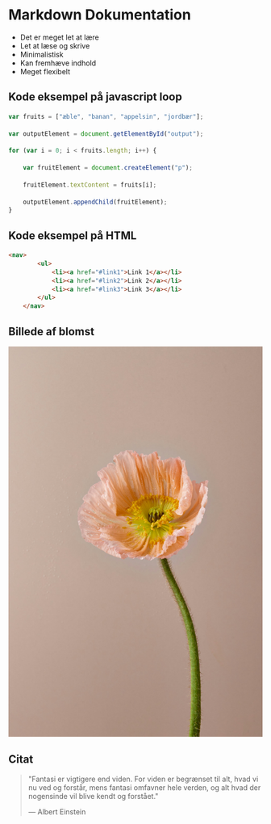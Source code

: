 # Markdown Dokumentation

- Det er meget let at lære
- Let at læse og skrive
- Minimalistisk
- Kan fremhæve indhold
- Meget flexibelt

## Kode eksempel på javascript loop
```Javascript
var fruits = ["æble", "banan", "appelsin", "jordbær"];

var outputElement = document.getElementById("output");

for (var i = 0; i < fruits.length; i++) {
    
    var fruitElement = document.createElement("p");
    
    fruitElement.textContent = fruits[i];
    
    outputElement.appendChild(fruitElement);
}
```

## Kode eksempel på HTML

```html
<nav>
        <ul>
            <li><a href="#link1">Link 1</a></li>
            <li><a href="#link2">Link 2</a></li>
            <li><a href="#link3">Link 3</a></li>
        </ul>
    </nav>
```
## Billede af blomst
![flot blomst](img/blomst.jpg)


## Citat
> "Fantasi er vigtigere end viden. For viden er begrænset til alt, hvad vi nu ved og forstår, mens fantasi omfavner hele verden, og alt hvad der nogensinde vil blive kendt og forstået."
>
> — Albert Einstein
